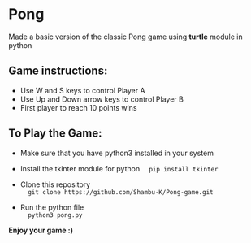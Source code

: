 
# Pong
Made a basic version of the classic Pong game using **turtle** module in python

## Game instructions:
* Use W and S keys to control Player A
* Use Up and Down arrow keys to control Player B
* First player to reach 10 points wins


## To Play the Game:
* Make sure that you have python3 installed in your system
* Install the tkinter module for python
      ```  pip install tkinter```

* Clone this repository <br />
   ```  git clone https://github.com/Shambu-K/Pong-game.git```
   
* Run the python file <br />
   ```  python3 pong.py```

**Enjoy your game :)**
